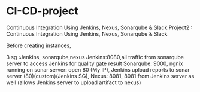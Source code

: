 # CI-CD-project
 Continuous Integration Using Jenkins, Nexus, Sonarqube &amp; Slack
Project2 :  Continuous Integration Using Jenkins, Nexus, Sonarqube & Slack
 
 
Before creating instances,

3 sg :Jenkins, sonarqube,nexus
Jenkins:8080,all traffic from sonarqube server to access Jenkins for quality gate result
Sonarqube: 9000, ngnix running on sonar server: open 80 (My IP), Jenkins upload reports to sonar server  (80)(custom)(Jenkins SG), 
Nexus: 8081, 8081 from Jenkins server as well (allows Jenkins server to upload artifact to nexus)


